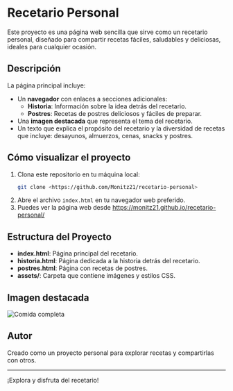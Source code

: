 # Recetario Personal

Este proyecto es una página web sencilla que sirve como un recetario personal, diseñado para compartir recetas fáciles, saludables y deliciosas, ideales para cualquier ocasión.

## Descripción

La página principal incluye:
- Un **navegador** con enlaces a secciones adicionales:
  - **Historia**: Información sobre la idea detrás del recetario.
  - **Postres**: Recetas de postres deliciosos y fáciles de preparar.
- Una **imagen destacada** que representa el tema del recetario.
- Un texto que explica el propósito del recetario y la diversidad de recetas que incluye: desayunos, almuerzos, cenas, snacks y postres.

## Cómo visualizar el proyecto
1. Clona este repositorio en tu máquina local:
   ```bash
   git clone <https://github.com/Monitz21/recetario-personal>
   ```
2. Abre el archivo `index.html` en tu navegador web preferido.
3. Puedes ver la página web desde https://monitz21.github.io/recetario-personal/

## Estructura del Proyecto
- **index.html**: Página principal del recetario.
- **historia.html**: Página dedicada a la historia detrás del recetario.
- **postres.html**: Página con recetas de postres.
- **assets/**: Carpeta que contiene imágenes y estilos CSS.

## Imagen destacada
![Comida completa](https://th.bing.com/th/id/R.90aa415e81e7776e30f4d820a83d04c4?rik=o%2buKQ%2bQZMzkrQQ&pid=ImgRaw&r=0)

## Autor
Creado como un proyecto personal para explorar recetas y compartirlas con otros.

---
¡Explora y disfruta del recetario!
